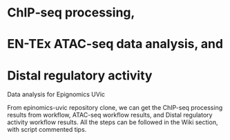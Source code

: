 # ChIP‐seq processing, 
# EN-TEx ATAC-seq data analysis, and  
# Distal regulatory activity
Data analysis for Epignomics UVic

From epinomics-uvic repository clone, we can get the ChIP-seq processing results from workflow, ATAC-seq workflow results, and Distal regulatory activity workflow results. 
All the steps can be followed in the Wiki section, with script commented tips.

